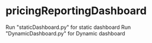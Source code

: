 # pricingReportingDashboard

Run "staticDashboard.py" for static dashboard
Run "DynamicDashboard.py" for Dynamic dashboard
